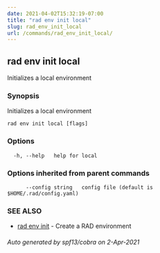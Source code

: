 ```yaml
---
date: 2021-04-02T15:32:19-07:00
title: "rad env init local"
slug: rad_env_init_local
url: /commands/rad_env_init_local/
---
```

## rad env init local

Initializes a local environment

### Synopsis

Initializes a local environment

```
rad env init local [flags]
```

### Options

```
  -h, --help   help for local
```

### Options inherited from parent commands

```
      --config string   config file (default is $HOME/.rad/config.yaml)
```

### SEE ALSO

* [rad env init](/commands/rad_env_init/)	 - Create a RAD environment

###### Auto generated by spf13/cobra on 2-Apr-2021
